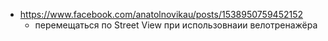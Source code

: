 - https://www.facebook.com/anatolnovikau/posts/1538950759452152
  - перемещаться по Street View при использовнаии велотренажёра
